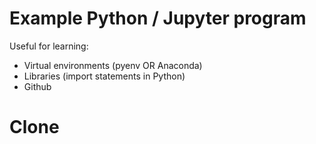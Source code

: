 # Example Python / Jupyter program

Useful for learning:
- Virtual environments (pyenv OR Anaconda)
- Libraries (import statements in Python)
- Github

# Clone